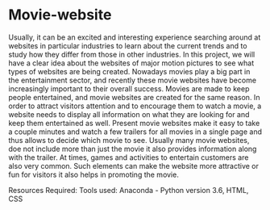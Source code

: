 # Movie-website
Usually, it can be an excited and interesting experience searching around at websites in particular industries to learn about the current trends and to study how they differ from those in other industries. In this project, we will have a clear idea about the websites of major motion pictures to see what types of websites are being created. Nowadays movies play a big part in the entertainment sector, and recently these movie websites have become increasingly important to their overall success. Movies are made to keep people entertained, and movie websites are created for the same reason. In order to attract visitors attention and to encourage them to watch a movie, a website needs to display all information on what they are looking for and keep them entertained as well. Present movie websites make it easy to take a couple minutes and watch a few trailers for all movies in a single page and thus allows to decide which movie to see. Usually many movie websites, doe not include more than just the movie it also provides information along with the trailer. At times, games and activities to entertain customers are also very common. Such elements can make the website more attractive or fun for visitors it also helps in promoting the movie.



Resources Required:
	Tools used:  Anaconda - Python version 3.6, HTML, CSS
